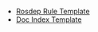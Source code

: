 <!-- Thank you for contributing a change to the rosdistro. There are two primary types of submissions.
Please select the appropriate template from below: ROSDEP_RULE_TEMPLATE or DOC_INDEX_TEMPLATE

If you're making a new release with bloom please use bloom to create the pull request automatically (except for the naming review request which must be made manually).
If you've already run the release bloom has a `--pull-request-only` option you can use.-->

* [Rosdep Rule Template](?expand=1&template=rosdep_rule_template.md)
* [Doc Index Template](?expand=1&template=doc_index_template.md)
